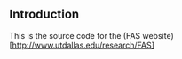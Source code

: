 ## Introduction

This is the source code for the (FAS website)[http://www.utdallas.edu/research/FAS]
